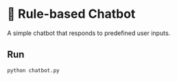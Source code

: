 # 🤖 Rule-based Chatbot

A simple chatbot that responds to predefined user inputs.

## Run
```bash
python chatbot.py
